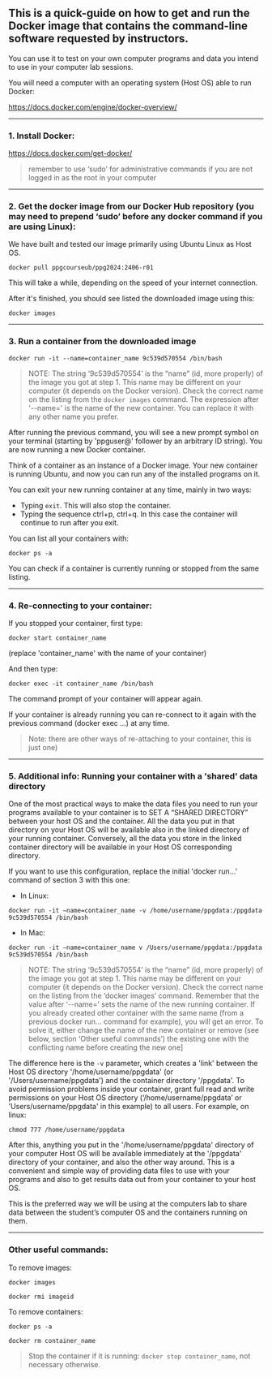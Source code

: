 ## This is a quick-guide on how to get and run the Docker image that contains the command-line software requested by instructors. 

You can use it to test on your own computer programs and data you intend to use in your computer lab sessions. 

You will need a computer with an operating system (Host OS) able to run Docker:

https://docs.docker.com/engine/docker-overview/

---

### 1. Install Docker:

https://docs.docker.com/get-docker/

> remember to use ‘sudo’ for administrative commands if you are not logged in as the root in your computer


---

### 2. Get the docker image from our Docker Hub repository (you may need to prepend ‘sudo’ before any docker command if you are using Linux):

We have built and tested our image primarily using Ubuntu Linux as Host OS.

`docker pull ppgcourseub/ppg2024:2406-r01`

This will take a while, depending on the speed of your internet connection.

After it's finished, you should see listed the downloaded image using this:

`docker images`

---

### 3. Run a container from the downloaded image

`docker run -it --name=container_name 9c539d570554 /bin/bash` 

> NOTE: The string ‘9c539d570554’ is the “name” (id, more properly) of the image you got at step 1. This name may be different on your computer
> (it depends on the Docker version). Check the correct name on the listing from the `docker images` command. The expression after '--name=' is
> the name of the new container. You can replace it with any other name you prefer.

After running the previous command, you will see a new prompt symbol on your terminal (starting by 'ppguser@' follower by an arbitrary ID string). You are now running a new Docker container. 

Think of a container as an instance of a Docker image. Your new container is running Ubuntu, and now you can run any of the installed programs on it.

You can exit your new running container at any time, mainly in two ways:
- Typing `exit`. This will also stop the container.
- Typing the sequence ctrl+p, ctrl+q. In this case the container will continue to run after you exit.

You can list all your containers with:

`docker ps -a`

You can check if a container is currently running or stopped from the same listing.

---

### 4. Re-connecting to your container:

If you stopped your container, first type:

`docker start container_name`

(replace 'container_name' with the name of your container)

And then type:

`docker exec -it container_name /bin/bash`

The command prompt of your container will appear again.

If your container is already running you can re-connect to it again with the previous command (docker exec ...) at any time.

> Note: there are other ways of re-attaching to your container, this is just one)

---

### 5. Additional info: Running your container with  a 'shared' data directory

One of the most practical ways to make the data files you need to run your programs available to your container is to SET A “SHARED DIRECTORY” between your host OS and the container. All the data you put in that directory on your Host OS will be available also in the linked directory of your running container. Conversely, all the data you store in the linked container directory will be available in your Host OS corresponding directory. 

If you want to use this configuration, replace the initial 'docker run...' command of section 3 with this one:

* In Linux:

`docker run -it –name=container_name -v /home/username/ppgdata:/ppgdata 9c539d570554 /bin/bash`

* In Mac:

`docker run -it –name=container_name v /Users/username/ppgdata:/ppgdata 9c539d570554 /bin/bash`

> NOTE: The string ‘9c539d570554’ is the “name” (id, more properly) of the image you got at step 1.
> This name may be different on your computer (it depends on the Docker version). Check the correct name on the listing from the ‘docker images’ command.
> Remember that the value after ‘--name=’ sets the name of the new running container. If you already created other container with the same name (from a previous docker run… command for example), you will get an error. To solve it, either change the name of the new container or remove (see below, section ‘Other useful commands’) the existing one with the conflicting name before creating the new one]

The difference here is the `-v` parameter, which creates a 'link' between the Host OS directory '/home/username/ppgdata' (or '/Users/username/ppgdata') and the container directory '/ppgdata'. To avoid permission problems inside your container, grant full read and write permissions on your Host OS directory (‘/home/username/ppgdata’ or 'Users/username/ppgdata' in this example) to all users. For example, on linux:

`chmod 777 /home/username/ppgdata`

After this, anything you put in the '/home/username/ppgdata' directory of your computer Host OS will be available immediately at the '/ppgdata' directory of your container, and also the other way around. This is a convenient and simple way of providing data files to use with your programs and also to get results data out from your container to your host OS.

This is the preferred way we will be using at the computers lab to share data between the student’s computer OS and the containers running on them.

---

### Other useful commands:

To remove images:

`docker images`

`docker rmi imageid`

To remove containers:

`docker ps -a`

`docker rm container_name`

> Stop the container if it is running: `docker stop container_name`, not necessary otherwise.






